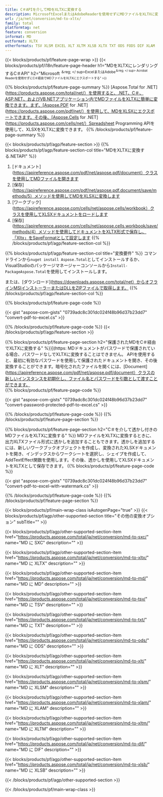 ```yaml
---
title: C＃APIを介してMDをXLTXに変換する
description: MicrosoftExcelまたはAdobeReaderを使用せずにMDファイルをXLTXに変換するC＃API
url: /ja/net/conversion/md-to-xltx/
family: total
platformtag: net
feature: conversion
informat: MD
outformat: XLTX
otherformats: TSV XLSM EXCEL XLT XLTM XLSB XLTX TXT ODS FODS DIF XLAM
---
```

{{< blocks/products/pf/feature-page-wrap >}}
{{< blocks/products/pf/i18n/feature-page-header h1="MDをXLTXにレンダリングするC＃API" h2="Microsoft <sup>＆reg; </ sup>ExcelまたはAdobe<sup>＆reg; </ sup> Acrobat Readerを使用せずにC＃経由でMDファイルをXLTXにエクスポートする" >}}

{{% blocks/products/pf/feature-page-summary %}}
[Aspose.Total for .NET](https://products.aspose.com/total/net/）を使用すると、.NET、C＃、ASP.NET、およびVB.NETアプリケーション内でMDファイルをXLTXに簡単に変換できます。まず、[Aspose.PDF for .NET](https://products.aspose.com/pdf/net/）を使用して、MDをXLSXにエクスポートできます。その後、[Aspose.Cells for .NET](https://products.aspose.com/cells/net/）Spreadsheet Programming APIを使用して、XLSXをXLTXに変換できます。
{{% /blocks/products/pf/feature-page-summary  %}}

{{< blocks/products/pf/agp/feature-section >}}
{{% blocks/products/pf/agp/feature-section-col title="MDをXLTXに変換する.NETAPI" %}}
1. [ドキュメント](https://apireference.aspose.com/pdf/net/aspose.pdf/document）クラスを使用してMDファイルを開きます
2. [保存](https://apireference.aspose.com/pdf/net/aspose.pdf.document/save/methods/5）メソッドを使用してMDをXLSXに変換します
3. [ワークブック](https://apireference.aspose.com/cells/net/aspose.cells/workbook）クラスを使用してXLSXドキュメントをロードします
4. [保存](https://apireference.aspose.com/cells/net/aspose.cells.workbook/save/methods/4）メソッドを使用してドキュメントをXLTX形式で保存し、「Xltx」をSaveFormatとして設定します
{{% /blocks/products/pf/agp/feature-section-col %}}

{{% blocks/products/pf/agp/feature-section-col title="変換要件" %}}
コマンドラインから```nuget install Aspose.Total```としてインストールするか、VisualStudioのパッケージマネージャーコンソールから```Install-PackageAspose.Total```を使用してインストールします。

または、[ダウンロード](https://downloads.aspose.com/total/net）からオフラインMSIインストーラーまたはDLLをZIPファイルで取得します。
{{% /blocks/products/pf/agp/feature-section-col %}}

{{% blocks/products/pf/feature-page-code %}}

{{< gist "aspose-com-gists" "0739adc8c301dc024f48b96d37b23dd7" "convert-pdf-to-excel.cs" >}}


{{% /blocks/products/pf/feature-page-code %}}
{{< /blocks/products/pf/agp/feature-section >}}

{{% blocks/products/pf/feature-page-section  h2="保護されたMDをC＃経由でXLTXに変換する" %}}](https:
MDドキュメントがパスワードで保護されている場合、パスワードなしでXLTXに変換することはできません。 APIを使用すると、最初に有効なパスワードを使用して保護されたドキュメントを開き、その後変換することができます。暗号化されたファイルを開くには、[Document](https://apireference.aspose.com/pdf/net/aspose.pdf/document）クラスの新しいインスタンスを初期化し、ファイル名とパスワードを引数として渡すことができます。  
{{% blocks/products/pf/feature-page-code %}}

{{< gist "aspose-com-gists" "0739adc8c301dc024f48b96d37b23dd7" "convert-password-protected-pdf-to-excel.cs" >}}

{{% /blocks/products/pf/feature-page-code  %}}
{{% /blocks/products/pf/feature-page-section %}}

{{% blocks/products/pf/feature-page-section  h2="C＃を介して透かし付きのMDファイルをXLTXに変換する" %}}
MDファイルをXLTXに変換するときに、出力XLTXファイル形式に透かしを追加することもできます。透かしを追加するには、新しいワークブックオブジェクトを作成し、変換されたXLSXドキュメントを開き、インデックスからワークシートを選択し、シェイプを作成して、AddTextEffect関数を使用します。その後、透かしを使用してXLSXドキュメントをXLTXとして保存できます。 
{{% blocks/products/pf/feature-page-code %}}

{{< gist "aspose-com-gists" "0739adc8c301dc024f48b96d37b23dd7" "convert-pdf-to-excel-with-watermark.cs" >}}

{{% /blocks/products/pf/feature-page-code  %}}
{{% /blocks/products/pf/feature-page-section %}}

{{< blocks/products/pf/main-wrap-class isAutogenPage="true" >}}
{{< blocks/products/pf/agp/other-supported-section title="その他の変換オプション" subTitle="" >}}

{{< blocks/products/pf/agp/other-supported-section-item href="https://products.aspose.com/total/ja/net/conversion/md-to-sxc/" name="MD に SXC" description="" >}}

{{< blocks/products/pf/agp/other-supported-section-item href="https://products.aspose.com/total/ja/net/conversion/md-to-xltx/" name="MD に XLTX" description="" >}}

{{< blocks/products/pf/agp/other-supported-section-item href="https://products.aspose.com/total/ja/net/conversion/md-to-md/" name="MD に MD" description="" >}}

{{< blocks/products/pf/agp/other-supported-section-item href="https://products.aspose.com/total/ja/net/conversion/md-to-tsv/" name="MD に TSV" description="" >}}

{{< blocks/products/pf/agp/other-supported-section-item href="https://products.aspose.com/total/ja/net/conversion/md-to-txt/" name="MD に TXT" description="" >}}

{{< blocks/products/pf/agp/other-supported-section-item href="https://products.aspose.com/total/ja/net/conversion/md-to-ods/" name="MD に ODS" description="" >}}

{{< blocks/products/pf/agp/other-supported-section-item href="https://products.aspose.com/total/ja/net/conversion/md-to-xlt/" name="MD に XLT" description="" >}}

{{< blocks/products/pf/agp/other-supported-section-item href="https://products.aspose.com/total/ja/net/conversion/md-to-xlsm/" name="MD に XLSM" description="" >}}

{{< blocks/products/pf/agp/other-supported-section-item href="https://products.aspose.com/total/ja/net/conversion/md-to-xlam/" name="MD に XLAM" description="" >}}

{{< blocks/products/pf/agp/other-supported-section-item href="https://products.aspose.com/total/ja/net/conversion/md-to-xltm/" name="MD に XLTM" description="" >}}

{{< blocks/products/pf/agp/other-supported-section-item href="https://products.aspose.com/total/ja/net/conversion/md-to-dif/" name="MD に DIF" description="" >}}

{{< blocks/products/pf/agp/other-supported-section-item href="https://products.aspose.com/total/ja/net/conversion/md-to-xlsb/" name="MD に XLSB" description="" >}}



{{< /blocks/products/pf/agp/other-supported-section >}}

{{< /blocks/products/pf/main-wrap-class >}}